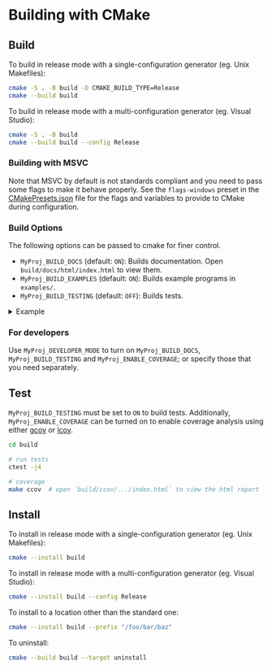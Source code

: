 # Building with CMake

## Build

To build in release mode with a single-configuration generator (eg. Unix Makefiles):
```sh
cmake -S . -B build -D CMAKE_BUILD_TYPE=Release
cmake --build build
```

To build in release mode with a multi-configuration generator (eg. Visual Studio):
```sh
cmake -S . -B build
cmake --build build --config Release
```

### Building with MSVC

Note that MSVC by default is not standards compliant and you need to pass some
flags to make it behave properly. See the `flags-windows` preset in the
[CMakePresets.json](CMakePresets.json) file for the flags and variables to provide to CMake during configuration.

### Build Options

The following options can be passed to cmake for finer control.

* `MyProj_BUILD_DOCS` (default: `ON`): Builds documentation. Open `build/docs/html/index.html` to view them.
* `MyProj_BUILD_EXAMPLES` (default: `ON`): Builds example programs in `examples/`.
* `MyProj_BUILD_TESTING` (default: `OFF`): Builds tests.

<details>
    <summary>Example</summary>

```bash
cmake -S . -B build -D MyProj_BUILD_DOCS=OFF -D MyProj_BUILD_TESTING=ON
```

</details>

### For developers

Use `MyProj_DEVELOPER_MODE` to turn on `MyProj_BUILD_DOCS`, `MyProj_BUILD_TESTING` and `MyProj_ENABLE_COVERAGE`; or specify those that you need separately.

## Test

`MyProj_BUILD_TESTING` must be set to `ON` to build tests. Additionally, `MyProj_ENABLE_COVERAGE` can be turned on to enable coverage analysis using either [gcov](https://en.wikipedia.org/wiki/Gcov) or [lcov](https://wiki.documentfoundation.org/Development/Lcov).

```sh
cd build

# run tests
ctest -j4

# coverage
make ccov  # open `build/ccov/.../index.html` to view the html report
```


## Install

To install in release mode with a single-configuration generator (eg. Unix Makefiles):
```sh
cmake --install build
```

To install in release mode with a multi-configuration generator (eg. Visual Studio):
```sh
cmake --install build --config Release
```

To install to a location other than the standard one:
```sh
cmake --install build --prefix "/foo/bar/baz"
```

To uninstall:
```sh
cmake --build build --target uninstall
```
